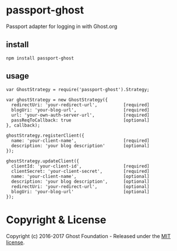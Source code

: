 # passport-ghost
Passport adapter for logging in with Ghost.org


## install
```
npm install passport-ghost
```

## usage

```
var GhostStrategy = require('passport-ghost').Strategy;

var ghostStrategy = new GhostStrategy({
  redirectUri: 'your-redirect-url',          [required]
  blogUri: 'your-blog-url',                  [required]
  url: 'your-own-auth-server-url',           [required]
  passReqToCallback: true                    [optional]
}, callback);

ghostStrategy.registerClient({
  name: 'your-client-name',                  [required]
  description: 'your blog description'       [optional]
});

ghostStrategy.updateClient({
  clientId: 'your-client-id',                [required]
  clientSecret: 'your-client-secret',        [required]
  name: 'your-client-name',                  [optional]
  description: 'your blog description',      [optional]
  redirectUri: 'your-redirect-url',          [optional]
  blogUri: 'your-blog-url'                   [optional]
});
```

# Copyright & License

Copyright (c) 2016-2017 Ghost Foundation - Released under the [MIT license](LICENSE).
